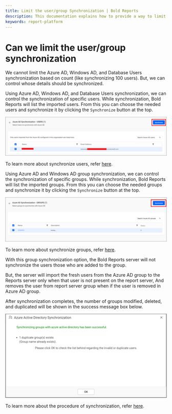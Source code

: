 ```yaml
---
title: Limit the user/group Synchronization | Bold Reports
description: This documentation explains how to provide a way to limit the synchronization from ADFS in the Bold Reports On-Premise Edition.
keywords: report-platform
---
```


# Can we limit the user/group synchronization

We cannot limit the Azure AD, Windows AD, and Database Users synchronization based on count (like synchronizing 100 users). But, we can control whose details should be synchronized.

Using Azure AD, Windows AD, and Database Users synchronization, we can control the synchronization of specific users. While synchronization, Bold Reports will list the imported users. From this you can choose the needed users and synchronize it by clicking the `Synchronize` button at the top.

![Synchronize button](/static/assets/on-premise/images/how-to/can-we-limit-the-synchronization-from-adfs/Azure-Synchronize-button.png)

To learn more about synchronize users, refer [here](https://help.boldreports.com/enterprise-reporting/administrator-guide/manage-users/users/synchronize/synchronize-existing-database-users/#synchronize-users).

Using Azure AD and Windows AD group synchronization, we can control the synchronization of specific groups. While synchronization, Bold Reports will list the imported groups. From this you can choose the needed groups and synchronize it by clicking the `Synchronize` button at the top.

![Azure AD Group Synchronize button](/static/assets/on-premise/images/how-to/can-we-limit-the-synchronization-from-adfs/Azure-Group-Synchronize-button.png)

To learn more about synchronize groups, refer [here](https://help.boldreports.com/enterprise-reporting/administrator-guide/manage-users/groups/synchronize/synchronize-azure-active-directory-groups/#synchronize-groups).

With this group synchronization option, the Bold Reports server will not synchronize the users those who are added to the group.

But, the server will import the fresh users from the Azure AD group to the Reports server only when that user is not present on the report server, And removes the user from report server group when if the user is removed in Azure AD group.

After synchronization completes, the number of groups modified, deleted, and duplicated will be shown in the success message box below.

![Synchronization Azure Group Access window](/static/assets/on-premise/images/how-to/can-we-limit-the-synchronization-from-adfs/Synchronize-azure-group-success-window.png)

To learn more about the procedure of synchronization, refer [here](https://help.boldreports.com/enterprise-reporting/administrator-guide/manage-users/groups/synchronize/synchronize-azure-active-directory-groups/#synchronization-procedure).